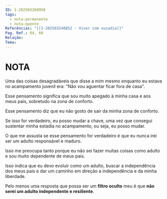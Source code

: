 ```yaml
---
ID: 1-202503260958
tags:
  - nota-permanente
  - nota-quente
Referências: "[[1-202503240852 - Viver com ousadia]]"
Pag. Ref.: 64, 60
Relação: 
Tema:
---
```

# NOTA 

Uma das coisas desagradáveis que disse a mim mesmo enquanto eu estava no acampamento juvenil era: "Não vou aguentar ficar fora de casa".

Esse pensamento significa que sou muito apegado à minha casa e aos meus pais, sobretudo na zona de conforto.

Esse pensamento diz que eu não gosto de sair da minha zona de conforto.

Se isso for verdadeiro, eu posso mudar a chave, uma vez que consegui sustentar minha estadia no acampamento, ou seja, eu posso mudar.

O que me assusta se esse pensamento for verdadeiro é que eu nunca irei ser um adulto responsável e maduro.

Isso me preocupa tanto porque eu não sei fazer muitas coisas como adulto e sou muito dependente de meus pais.

Isso indica que eu devo evoluir como um adulto, buscar a independência dos meus pais e dar um caminho em direção a independência e da minha liberdade.

Pelo menos uma resposta que possa ser um **filtro oculto** meu é que **não serei um adulto independente e resiliente**.